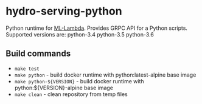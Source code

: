 # hydro-serving-python
Python runtime for [ML-Lambda](https://github.com/Hydrospheredata/hydro-serving).
Provides GRPC API for a Python scripts.
Supported versions are: python-3.4 python-3.5 python-3.6

## Build commands
- `make test`
- `make python` - build docker runtime with python:latest-alpine base image
- `make python-${VERSION}` - build docker runtime with python:${VERSION}-alpine base image
- `make clean` - clean repository from temp files

